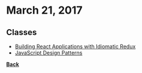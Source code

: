 # March 21, 2017

## Classes

- [Building React Applications with Idiomatic Redux](https://egghead.io/courses/building-react-applications-with-idiomatic-redux)
- [JavaScript Design Patterns](https://br.udacity.com/course/javascript-design-patterns--ud989/)

[__Back__](../README.md#mar)
